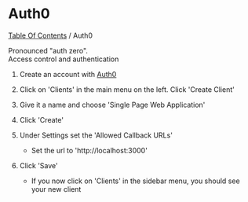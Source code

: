 
# Auth0
[Table Of Contents](../../README.md) / Auth0  

Pronounced "auth zero".  
Access control and authentication  

1. Create an account with [Auth0](https://auth0.com/)  

2. Click on 'Clients' in the main menu on the left. Click 'Create Client'  

3. Give it a name and choose 'Single Page Web Application'  

4. Click 'Create'  

5. Under Settings set the 'Allowed Callback URLs'  
   - Set the url to 'http://localhost:3000'  

6. Click 'Save'  
   - If you now click on 'Clients' in the sidebar menu, you should see your new client  
